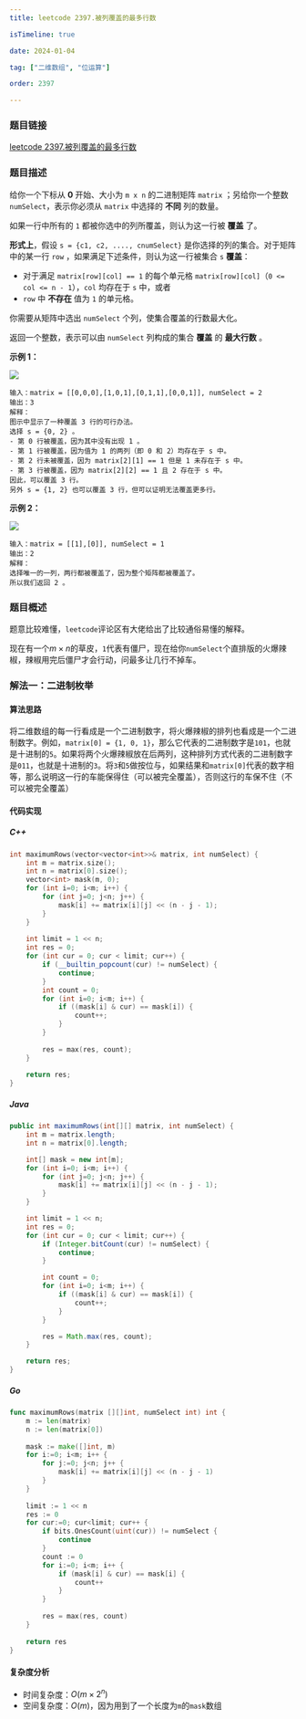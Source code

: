 ```yaml
---
title: leetcode 2397.被列覆盖的最多行数

isTimeline: true

date: 2024-01-04

tag: ["二维数组", "位运算"]

order: 2397

---
```


### 题目链接

<a href="https://leetcode.cn/problems/maximum-rows-covered-by-columns">leetcode 2397.被列覆盖的最多行数</a>

### 题目描述

给你一个下标从 **0** 开始、大小为 `m x n` 的二进制矩阵 `matrix` ；另给你一个整数 `numSelect`，表示你必须从 `matrix` 中选择的 **不同** 列的数量。

如果一行中所有的 `1` 都被你选中的列所覆盖，则认为这一行被 **覆盖** 了。

**形式上**，假设 `s = {c1, c2, ...., cnumSelect}` 是你选择的列的集合。对于矩阵中的某一行 `row` ，如果满足下述条件，则认为这一行被集合 `s` **覆盖**：

- 对于满足 `matrix[row][col] == 1` 的每个单元格 `matrix[row][col]`（`0 <= col <= n - 1`），`col` 均存在于 `s` 中，或者
- `row` 中 **不存在** 值为 `1` 的单元格。

你需要从矩阵中选出 `numSelect` 个列，使集合覆盖的行数最大化。

返回一个整数，表示可以由 `numSelect` 列构成的集合 **覆盖** 的 **最大行数** 。



**示例 1：**

![](https://ddf-typora-pics.oss-cn-shanghai.aliyuncs.com/picGo202401041124461.png)

```
输入：matrix = [[0,0,0],[1,0,1],[0,1,1],[0,0,1]], numSelect = 2
输出：3
解释：
图示中显示了一种覆盖 3 行的可行办法。
选择 s = {0, 2} 。
- 第 0 行被覆盖，因为其中没有出现 1 。
- 第 1 行被覆盖，因为值为 1 的两列（即 0 和 2）均存在于 s 中。
- 第 2 行未被覆盖，因为 matrix[2][1] == 1 但是 1 未存在于 s 中。
- 第 3 行被覆盖，因为 matrix[2][2] == 1 且 2 存在于 s 中。
因此，可以覆盖 3 行。
另外 s = {1, 2} 也可以覆盖 3 行，但可以证明无法覆盖更多行。
```

**示例 2：**

![](https://ddf-typora-pics.oss-cn-shanghai.aliyuncs.com/picGo202401041124805.png)

```
输入：matrix = [[1],[0]], numSelect = 1
输出：2
解释：
选择唯一的一列，两行都被覆盖了，因为整个矩阵都被覆盖了。
所以我们返回 2 。
```

### 题目概述

题意比较难懂，`leetcode`评论区有大佬给出了比较通俗易懂的解释。

现在有一个$m \times n$的草皮，`1`代表有僵尸，现在给你`numSelect`个直排版的火爆辣椒，辣椒用完后僵尸才会行动，问最多让几行不掉车。

### 解法一：二进制枚举

#### 算法思路

将二维数组的每一行看成是一个二进制数字，将火爆辣椒的排列也看成是一个二进制数字。例如，`matrix[0] = {1, 0, 1}`，那么它代表的二进制数字是`101`，也就是十进制的`5`。如果将两个火爆辣椒放在后两列，这种排列方式代表的二进制数字是`011`，也就是十进制的`3`。将`3`和`5`做按位与，如果结果和`matrix[0]`代表的数字相等，那么说明这一行的车能保得住（可以被完全覆盖），否则这行的车保不住（不可以被完全覆盖）

#### 代码实现

##### C++

```cpp
int maximumRows(vector<vector<int>>& matrix, int numSelect) {
	int m = matrix.size();
    int n = matrix[0].size();
    vector<int> mask(m, 0);
    for (int i=0; i<m; i++) {
        for (int j=0; j<n; j++) {
            mask[i] += matrix[i][j] << (n - j - 1);
        }
    }
    
    int limit = 1 << n;
    int res = 0;
    for (int cur = 0; cur < limit; cur++) {
        if (__builtin_popcount(cur) != numSelect) {
            continue;
        }
        int count = 0;
        for (int i=0; i<m; i++) {
            if ((mask[i] & cur) == mask[i]) {
                count++;
            }
        }
        
        res = max(res, count);
    }
    
    return res;
}
```

##### Java

```java
public int maximumRows(int[][] matrix, int numSelect) {
    int m = matrix.length;
    int n = matrix[0].length;

    int[] mask = new int[m];
    for (int i=0; i<m; i++) {
        for (int j=0; j<n; j++) {
            mask[i] += matrix[i][j] << (n - j - 1);
        }
    }

    int limit = 1 << n;
    int res = 0;
    for (int cur = 0; cur < limit; cur++) {
        if (Integer.bitCount(cur) != numSelect) {
            continue;
        }

        int count = 0;
        for (int i=0; i<m; i++) {
            if ((mask[i] & cur) == mask[i]) {
                count++;
            }
        }

        res = Math.max(res, count);
    }

    return res;
}
```

##### Go

```Go
func maximumRows(matrix [][]int, numSelect int) int {
    m := len(matrix)
    n := len(matrix[0])
    
    mask := make([]int, m)
    for i:=0; i<m; i++ {
        for j:=0; j<n; j++ {
            mask[i] += matrix[i][j] << (n - j - 1)
        }
    }
    
    limit := 1 << n
    res := 0
    for cur:=0; cur<limit; cur++ {
        if bits.OnesCount(uint(cur)) != numSelect {
            continue
        }
        count := 0
        for i:=0; i<m; i++ {
            if (mask[i] & cur) == mask[i] {
                count++
            }
        }
        
        res = max(res, count)
    }
    
    return res
}
```

#### 复杂度分析

- 时间复杂度：$O(m \times 2^n)$
- 空间复杂度：$O(m)$，因为用到了一个长度为`m`的`mask`数组
